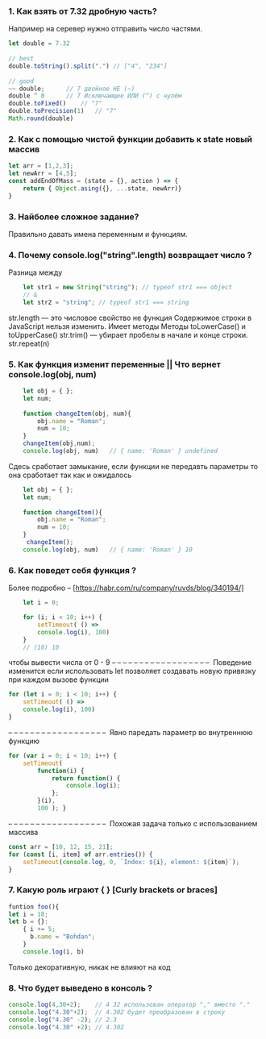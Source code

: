 ### 1. Как взять от 7.32 дробную часть?
Например на серевер нужно отправить число частями.
```javascript
let double = 7.32
	
// best
double.toString().split(".") // ["4", "234"]
	
// good
~~ double; 		// 7 двойное НЕ (~)
double ^ 0 		// 7 Исключающее ИЛИ (^) с нулём
double.toFixed()	// "7"
double.toPrecision(1)	// "7"
Math.round(double)
```
    
### 2. Как с помощью чистой функции добавить к state новый массив

```javascript
let arr = [1,2,3];
let newArr = [4,5];
const addEndOfMass = (state = {}, action ) => {
	return { Object.asing({}, ...state, newArr)}
}
```
### 3. Найболее сложное задание? 

Правильно давать имена переменным и функциям. 

### 4. Почему console.log("string".length)  возвращает число ?
Разница между  
```javascript
	let str1 = new String("string"); // typeof str1 === object
	// &
	let str2 = "string"; // typeof str1 === string
```
str.length — это числовое свойство не функция
Содержимое строки в JavaScript нельзя изменить. 
Имеет методы Методы toLowerCase() и toUpperCase()  str.trim() — убирает пробелы в начале и конце строки.
str.repeat(n)

### 5. Как функция изменит переменные || Что вернет console.log(obj, num) 
```javascript
	let obj = { };
	let num;
	
	function changeItem(obj, num){
		obj.name = "Roman";
		num = 10;
	}
	changeItem(obj,num);
	console.log(obj, num) 	// { name: 'Roman' } undefined
```

Сдесь сработает замыкание, если функции не передавть параметры то она сработает так как и ожидалось 
```javascript
	let obj = { };
	let num;
	
	function changeItem(){
		obj.name = "Roman";
		num = 10;
	}
	 changeItem();
	console.log(obj, num)	// { name: 'Roman' } 10
```
### 6. Как поведет себя функция ?
Более подробно – [https://habr.com/ru/company/ruvds/blog/340194/]
```javascript
	let i = 0;

	for (i; i < 10; i++) {
		setTimeout( () => 
		console.log(i), 100)
	}
	// (10) 10
```
чтобы вывести числа от 0 - 9
– – – – – – – – – – – – – – – – – – 
Поведение изменится если использовать let позволяет создавать новую привязку при каждом вызове функции
```javascript
for (let i = 0; i < 10; i++) {
	setTimeout( () => 
	console.log(i), 100)
}
```
– – – – – – – – – – – – – – – – – – 
Явно паредать параметр во внутреннюю функцию
```javascript
for (var i = 0; i < 10; i++) {
	setTimeout(
		function(i) {
			return function() {
				console.log(i);
			};
		}(i),
		100 ); }
```
– – – – – – – – – – – – – – – – – – 
Похожая задача только с использованием массива 

```javascript
const arr = [10, 12, 15, 21];
for (const [i, item] of arr.entries()) {
    setTimeout(console.log, 0, `Index: ${i}, element: ${item}`);
}
```

### 7. Какую роль играют { } [Curly brackets or braces]
```javascript
funtion foo(){
let i = 10;
let b = {}:
	{ i += 5;
	  b.name = "Bohdan";
	}
	console.log(i, b)
```
Только декоративную, никак не влияют на код

### 8. Что будет выведено в консоль ? 
```javascript
console.log(4,30+2); 	// 4 32 использован оператор "," вместо "." 
console.log("4.30"+2);	// 4.302 будет преобразован в строку
console.log("4.30" -2); // 2.3
console.log("4.30" +2); // 4.302
```
